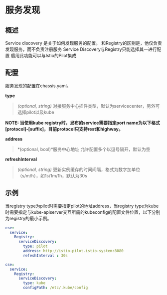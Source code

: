 # 服务发现
## 概述

Service discovery 是关于如何发现服务的配置。
和Registry的区别是，他仅负责发现服务，而不负责注册服务
Service Discovery与Registry只能选择其一进行配置
启用此功能可以与Istio的Pilot集成

## 配置

服务发现的配置在chassis.yaml。

**type**
> *(optional, string)* 对接服务中心插件类型，默认为servicecenter，另外可选择pilot以及kube

**NOTE: 当使用kube registry时，发布的service需要指定port name为以下格式 [protocol]-[suffix]，目前protocol只支持rest和highway。**

**address**
> *(optional, bool)*服务中心地址 允许配置多个以逗号隔开，默认为空

**refreshInterval**
> *(optional, string)* 更新实例缓存的时间间隔，格式为数字加单位（s/m/h），如1s/1m/1h，默认为30s

## 示例

当registry type为pilot时需要指定pilot的地址address，当registry type为kube时需要指定与kube-apiserver交互所需的kubeconfig的配置文件位置，以下分别为registry的最小示例。

```yaml
cse:
  service:
    Registry:
      serviceDiscovery:
        type: pilot
        address: http://istio-pilot.istio-system:8080
        refeshInterval : 30s                    
```

```yaml
cse:
  service:
    Registry:
      serviceDiscovery:
        type: kube
        configPath: /etc/.kube/config
```

